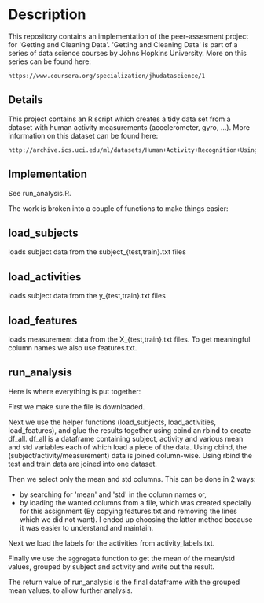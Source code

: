 # Description

This repository contains an implementation of the peer-assesment project for 'Getting and Cleaning Data'.
'Getting and Cleaning Data' is part of a series of data science courses by Johns Hopkins University.
More on this series can be found here:

    https://www.coursera.org/specialization/jhudatascience/1

## Details

This project contains an R script which creates a tidy data set from a dataset with human activity measurements (accelerometer, gyro, ...). More information on this dataset can be found here:

    http://archive.ics.uci.edu/ml/datasets/Human+Activity+Recognition+Using+Smartphones

## Implementation

See run_analysis.R.

The work is broken into a couple of functions to make things easier:

## load_subjects

loads subject data from the subject_{test,train}.txt files

## load_activities

loads subject data from the y_{test,train}.txt files

## load_features

loads measurement data from the X_{test,train}.txt files.
To get meaningful column names we also use features.txt.

## run_analysis

Here is where everything is put together:

First we make sure the file is downloaded.

Next we use the helper functions (load_subjects, load_activities, load_features), and 
glue the results together using cbind an rbind to create df_all. 
df_all is a dataframe containing subject, activity and various mean and std variables
each of which load a piece of the data. Using cbind, the (subject/activity/measurement) data is joined column-wise.
Using rbind the test and train data are joined into one dataset.

Then we select only the mean and std columns. This can be done in 2 ways:
- by searching for 'mean' and 'std' in the column names or,
- by loading the wanted columns from a file, which was created specially for this assignment
(By copying features.txt and removing the lines which we did not want).
I ended up choosing the latter method because it was easier to understand and maintain.

Next we load the labels for the activities from activity_labels.txt.

Finally we use the `aggregate` function to get the mean of the mean/std values,
grouped by subject and activity and write out the result.

The return value of run_analysis is the final dataframe with the grouped mean values,
to allow further analysis.


